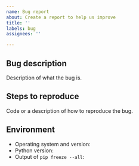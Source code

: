 ```yaml
---
name: Bug report
about: Create a report to help us improve
title: ''
labels: bug
assignees: ''

---
```


## Bug description
Description of what the bug is.

## Steps to reproduce
Code or a description of how to reproduce the bug.

## Environment
- Operating system and version:
- Python version:
- Output of `pip freeze --all`:
